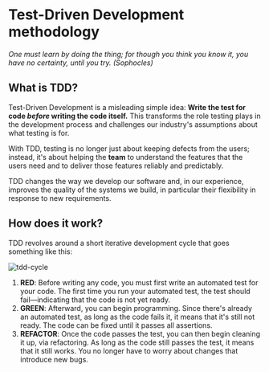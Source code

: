 # Test-Driven Development methodology
<i>One must learn by doing the thing; for though you think you know it, you have no certainty, until you try. (Sophocles)</i>

## What is TDD?
Test-Driven Development is a misleading simple idea: <b>Write the test for code <i>before</i> writing the code itself.</b> 
This transforms the role testing plays in the development process and challenges our industry's assumptions about what testing is for.

With TDD, testing is no longer just about keeping defects from the users; instead, it's about helping the <b>team</b> to
understand the features that the users need and to deliver those features reliably and predictably.

TDD changes the way we develop our software and, in our experience, improves the quality of the systems we build,
in particular their flexibility in response to new requirements.

## How does it work?
TDD revolves around a short iterative development cycle that goes something like this:

![tdd-cycle](https://miro.medium.com/max/996/1*pP8Ks6tlt718jJg3fqrtvw.jpeg)

1. <b>RED</b>: Before writing any code, you must first write an automated test for your code. 
   The first time you run your automated test, the test should fail—indicating that the code is not yet ready.
2. <b>GREEN</b>: Afterward, you can begin programming. Since there's already an automated test, as long as the code fails it, 
   it means that it's still not ready. The code can be fixed until it passes all assertions.
3. <b>REFACTOR</b>: Once the code passes the test, you can then begin cleaning it up, via refactoring. 
   As long as the code still passes the test, it means that it still works. 
   You no longer have to worry about changes that introduce new bugs.
